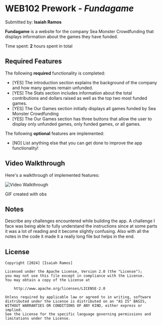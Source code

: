 # WEB102 Prework - *Fundagame*

Submitted by: **Isaiah Ramos**

**Fundagame** is a website for the company Sea Monster Crowdfunding that displays information about the games they have funded.

Time spent: **2** hours spent in total

## Required Features

The following **required** functionality is completed:

* [YES] The introduction section explains the background of the company and how many games remain unfunded.
* [YES] The Stats section includes information about the total contributions and dollars raised as well as the top two most funded games.
* [YES] The Our Games section initially displays all games funded by Sea Monster Crowdfunding
* [YES] The Our Games section has three buttons that allow the user to display only unfunded games, only funded games, or all games.

The following **optional** features are implemented:

* [NO] List anything else that you can get done to improve the app functionality!

## Video Walkthrough

Here's a walkthrough of implemented features:

<img src='https://imgur.com/a/E6KXiAg' title='Video Walkthrough' width='' alt='Video Walkthrough' />

<!-- Replace this with whatever GIF tool you used! -->
GIF created with obs  
<!-- Recommended tools:
[Kap](https://getkap.co/) for macOS
[ScreenToGif](https://www.screentogif.com/) for Windows
[peek](https://github.com/phw/peek) for Linux. -->

## Notes

Describe any challenges encountered while building the app.
A challenge I face was being able to fully understand the instructions since at some parts it was a lot of reading and it become slightly confusing.
Also with all the notes in the code it made it a really long file but helps in the end.

## License

    Copyright [2024] [Isaiah Ramos]

    Licensed under the Apache License, Version 2.0 (the "License");
    you may not use this file except in compliance with the License.
    You may obtain a copy of the License at

        http://www.apache.org/licenses/LICENSE-2.0

    Unless required by applicable law or agreed to in writing, software
    distributed under the License is distributed on an "AS IS" BASIS,
    WITHOUT WARRANTIES OR CONDITIONS OF ANY KIND, either express or implied.
    See the License for the specific language governing permissions and
    limitations under the License.
